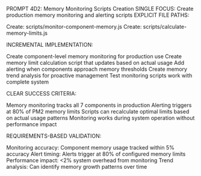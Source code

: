 PROMPT 4D2: Memory Monitoring Scripts Creation
SINGLE FOCUS: Create production memory monitoring and alerting scripts
EXPLICIT FILE PATHS:

Create: scripts/monitor-component-memory.js
Create: scripts/calculate-memory-limits.js

INCREMENTAL IMPLEMENTATION:

Create component-level memory monitoring for production use
Create memory limit calculation script that updates based on actual usage
Add alerting when components approach memory thresholds
Create memory trend analysis for proactive management
Test monitoring scripts work with complete system

CLEAR SUCCESS CRITERIA:

Memory monitoring tracks all 7 components in production
Alerting triggers at 80% of PM2 memory limits
Scripts can recalculate optimal limits based on actual usage patterns
Monitoring works during system operation without performance impact

REQUIREMENTS-BASED VALIDATION:

Monitoring accuracy: Component memory usage tracked within 5% accuracy
Alert timing: Alerts trigger at 80% of configured memory limits
Performance impact: <2% system overhead from monitoring
Trend analysis: Can identify memory growth patterns over time